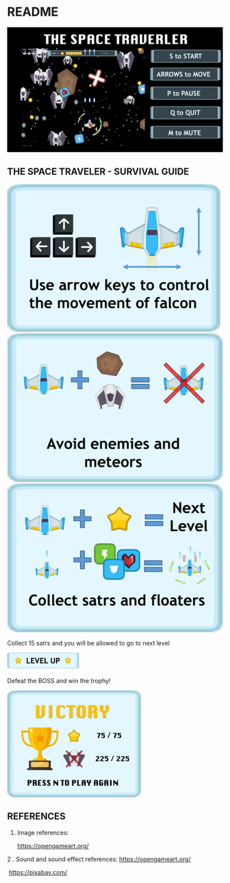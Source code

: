 # README 



<img src="/src/main/resources/imgs/Latex/MainEntrance.png" alt="image-20231201131433765" style="zoom:50%;" />

## THE SPACE TRAVELER - SURVIVAL GUIDE





<img src="/src/main/resources/imgs/Latex/Hint1.png" alt="image-20231201131433765" style="zoom:50%;" />

<img src="/src/main/resources/imgs/Latex/Hint2.png" alt="image-20231201131433765" style="zoom:50%;" />

<img src="/src/main/resources/imgs/Latex/Hint3.png" alt="image-20231201131433765" style="zoom:50%;" />











Collect 15 satrs and you will be allowed to go to next level

<img src="/src/main/resources/imgs/Latex/LevelUp.png" style="zoom:50%;" />





Defeat the BOSS and win the trophy!

<img src="/src/main/resources/imgs/Latex/Victory.png" alt="image-20231201131433765" style="zoom:50%;" />





## REFERENCES

1. Image references:

   https://opengameart.org/

 2 . Sound and sound effect references:
	https://opengameart.org/

​	https://pixabay.com/

   